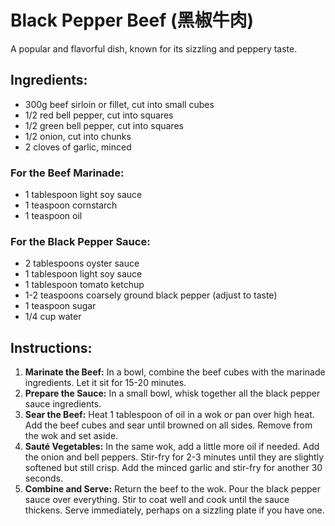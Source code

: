 
# Black Pepper Beef (黑椒牛肉)

A popular and flavorful dish, known for its sizzling and peppery taste.

## Ingredients:
*   300g beef sirloin or fillet, cut into small cubes
*   1/2 red bell pepper, cut into squares
*   1/2 green bell pepper, cut into squares
*   1/2 onion, cut into chunks
*   2 cloves of garlic, minced

### For the Beef Marinade:
*   1 tablespoon light soy sauce
*   1 teaspoon cornstarch
*   1 teaspoon oil

### For the Black Pepper Sauce:
*   2 tablespoons oyster sauce
*   1 tablespoon light soy sauce
*   1 tablespoon tomato ketchup
*   1-2 teaspoons coarsely ground black pepper (adjust to taste)
*   1 teaspoon sugar
*   1/4 cup water

## Instructions:
1.  **Marinate the Beef:** In a bowl, combine the beef cubes with the marinade ingredients. Let it sit for 15-20 minutes.
2.  **Prepare the Sauce:** In a small bowl, whisk together all the black pepper sauce ingredients.
3.  **Sear the Beef:** Heat 1 tablespoon of oil in a wok or pan over high heat. Add the beef cubes and sear until browned on all sides. Remove from the wok and set aside.
4.  **Sauté Vegetables:** In the same wok, add a little more oil if needed. Add the onion and bell peppers. Stir-fry for 2-3 minutes until they are slightly softened but still crisp. Add the minced garlic and stir-fry for another 30 seconds.
5.  **Combine and Serve:** Return the beef to the wok. Pour the black pepper sauce over everything. Stir to coat well and cook until the sauce thickens. Serve immediately, perhaps on a sizzling plate if you have one.